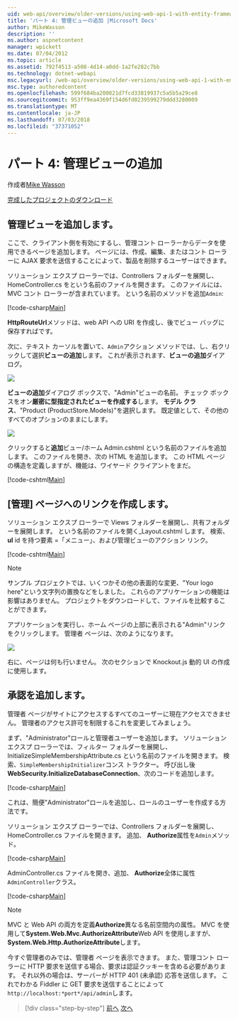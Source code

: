 ```yaml
---
uid: web-api/overview/older-versions/using-web-api-1-with-entity-framework-5/using-web-api-with-entity-framework-part-4
title: 'パート 4: 管理ビューの追加 |Microsoft Docs'
author: MikeWasson
description: ''
ms.author: aspnetcontent
manager: wpickett
ms.date: 07/04/2012
ms.topic: article
ms.assetid: 792f4513-a508-4d14-a0dd-1a2fe282c7bb
ms.technology: dotnet-webapi
msc.legacyurl: /web-api/overview/older-versions/using-web-api-1-with-entity-framework-5/using-web-api-with-entity-framework-part-4
msc.type: authoredcontent
ms.openlocfilehash: 599f684ba200821d7fcd33819937c5a5b5a29ce8
ms.sourcegitcommit: 953ff9ea4369f154d6fd0239599279ddd3280009
ms.translationtype: MT
ms.contentlocale: ja-JP
ms.lasthandoff: 07/03/2018
ms.locfileid: "37371052"
---
```

<a name="part-4-adding-an-admin-view"></a>パート 4: 管理ビューの追加
====================
作成者[Mike Wasson](https://github.com/MikeWasson)

[完成したプロジェクトのダウンロード](http://code.msdn.microsoft.com/ASP-NET-Web-API-with-afa30545)

## <a name="add-an-admin-view"></a>管理ビューを追加します。

ここで、クライアント側を有効にするし、管理コント ローラーからデータを使用できるページを追加します。 ページには、作成、編集、またはコント ローラーに AJAX 要求を送信することによって、製品を削除するユーザーはできます。

ソリューション エクスプ ローラーでは、Controllers フォルダーを展開し、HomeController.cs をという名前のファイルを開きます。 このファイルには、MVC コント ローラーが含まれています。 という名前のメソッドを追加`Admin`:

[!code-csharp[Main](using-web-api-with-entity-framework-part-4/samples/sample1.cs)]

**HttpRouteUrl**メソッドは、web API への URI を作成し、後でビュー バッグに保存すればです。

次に、テキスト カーソルを置いて、`Admin`アクション メソッドでは、し、右クリックして選択**ビューの追加**します。 これが表示されます、**ビューの追加**ダイアログ。

![](using-web-api-with-entity-framework-part-4/_static/image1.png)

**ビューの追加**ダイアログ ボックスで、"Admin"ビューの名前。 チェック ボックスをオン**厳密に型指定されたビューを作成する**します。 **モデル クラス**、"Product (ProductStore.Models)"を選択します。 既定値として、その他のすべてのオプションのままにします。

![](using-web-api-with-entity-framework-part-4/_static/image2.png)

クリックすると**追加**ビュー/ホーム Admin.cshtml という名前のファイルを追加します。 このファイルを開き、次の HTML を追加します。 この HTML ページの構造を定義しますが、機能は、ワイヤード クライアントをまだ。

[!code-cshtml[Main](using-web-api-with-entity-framework-part-4/samples/sample2.cshtml)]

## <a name="create-a-link-to-the-admin-page"></a>[管理] ページへのリンクを作成します。

ソリューション エクスプ ローラーで Views フォルダーを展開し、共有フォルダーを展開します。 という名前のファイルを開く\_Layout.cshtml します。 検索、 **ul** id を持つ要素 =「メニュー」、および管理ビューのアクション リンク。

[!code-cshtml[Main](using-web-api-with-entity-framework-part-4/samples/sample3.cshtml)]

> [!NOTE]
> サンプル プロジェクトでは、いくつかその他の表面的な変更、"Your logo here"という文字列の置換などをしました。 これらのアプリケーションの機能は影響はありません。 プロジェクトをダウンロードして、ファイルを比較することができます。


アプリケーションを実行し、ホーム ページの上部に表示される"Admin"リンクをクリックします。 管理者 ページは、次のようになります。

![](using-web-api-with-entity-framework-part-4/_static/image3.png)

右に、ページは何も行いません。 次のセクションで Knockout.js 動的 UI の作成に使用します。

## <a name="add-authorization"></a>承認を追加します。

管理者 ページがサイトにアクセスするすべてのユーザーに現在アクセスできません。 管理者のアクセス許可を制限するこれを変更してみましょう。

まず、"Administrator"ロールと管理者ユーザーを追加します。 ソリューション エクスプ ローラーでは、フィルター フォルダーを展開し、InitializeSimpleMembershipAttribute.cs という名前のファイルを開きます。 検索、`SimpleMembershipInitializer`コンス トラクター。 呼び出し後**WebSecurity.InitializeDatabaseConnection**、次のコードを追加します。

[!code-csharp[Main](using-web-api-with-entity-framework-part-4/samples/sample4.cs)]

これは、簡便"Administrator"ロールを追加し、ロールのユーザーを作成する方法です。

ソリューション エクスプ ローラーでは、Controllers フォルダーを展開し、HomeController.cs ファイルを開きます。 追加、 **Authorize**属性を`Admin`メソッド。

[!code-csharp[Main](using-web-api-with-entity-framework-part-4/samples/sample5.cs)]

AdminController.cs ファイルを開き、追加、 **Authorize**全体に属性`AdminController`クラス。

[!code-csharp[Main](using-web-api-with-entity-framework-part-4/samples/sample6.cs)]

> [!NOTE]
> MVC と Web API の両方を定義**Authorize**異なる名前空間内の属性。 MVC を使用して**System.Web.Mvc.AuthorizeAttribute**Web API を使用しますが、 **System.Web.Http.AuthorizeAttribute**します。


今すぐ管理者のみでは、管理者 ページを表示できます。 また、管理コント ローラーに HTTP 要求を送信する場合、要求は認証クッキーを含める必要があります。 それ以外の場合は、サーバーが HTTP 401 (未承認) 応答を送信します。 これでわかる Fiddler に GET 要求を送信することによって`http://localhost:*port*/api/admin`します。

> [!div class="step-by-step"]
> [前へ](using-web-api-with-entity-framework-part-3.md)
> [次へ](using-web-api-with-entity-framework-part-5.md)
